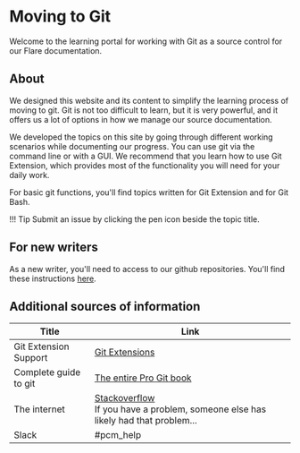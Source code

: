 # Moving to Git

Welcome to the learning portal for working with Git as a source control for our Flare documentation.

## About

We designed this website and its content to simplify the learning process of moving to git. Git is not too difficult to learn, but it is very powerful, and it offers us a lot of options in how we manage our source documentation.

We developed the topics on this site by going through different working scenarios while documenting our progress. You can use git via the command line or with a GUI. We recommend that you learn how to use Git Extension, which provides most of the functionality you will need for your daily work.

For basic git functions, you'll find topics written for Git Extension and for Git Bash.

!!! Tip
    Submit an issue by clicking the pen icon beside the topic title.

## For new writers

As a new writer, you'll need to access to our github repositories. You'll find these instructions
[here](https://confluence.qliktech.com/display/QE/How+to+get+access+to+the+Qlik+repositories+on+GitHub).

## Additional sources of information

|Title|Link|
|---    |---|
|Git Extension Support|[Git Extensions](https://github.com/gitextensions/gitextensions/releases)|
|Complete guide to git|[The entire Pro Git book](https://git-scm.com/book/en/v2)|
|The internet|[Stackoverflow](https://stackoverflow.com/questions/tagged/git)</br>If you have a problem, someone else has likely had that problem...|
|Slack|#pcm_help|